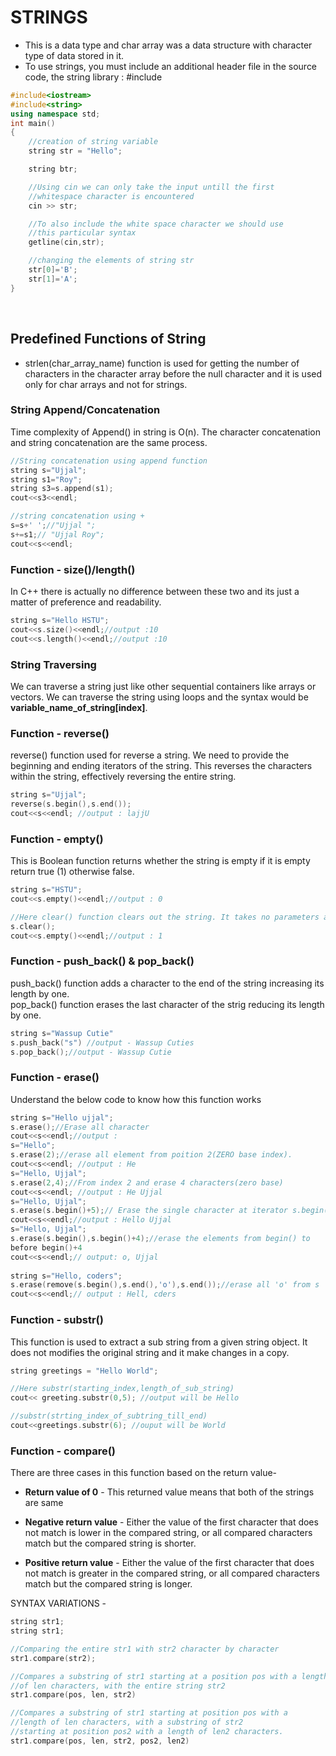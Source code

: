 # STRINGS

- This is a data type and char array was a data structure with character type of data stored in it.
- To use strings, you must include an additional header file in the source code, the string library : #include<string>
```C++
#include<iostream>
#include<string>
using namespace std;
int main()
{
    //creation of string variable
    string str = "Hello";

    string btr;

    //Using cin we can only take the input untill the first 
    //whitespace character is encountered
    cin >> str;

    //To also include the white space character we should use
    //this particular syntax
    getline(cin,str);

    //changing the elements of string str
    str[0]='B';
    str[1]='A';
}
``` 
<br>

## Predefined Functions of String<br>

- strlen(char_array_name) function is used for getting the number of characters in the character array before the null character and it is used only for char arrays and not for strings.

### String Append/Concatenation
 Time complexity of Append() in string is O(n). The character concatenation and string concatenation are the same process.
```C++
//String concatenation using append function
string s="Ujjal";
string s1="Roy";
string s3=s.append(s1);
cout<<s3<<endl;

//string concatenation using +
s=s+' ';//"Ujjal ";
s+=s1;// "Ujjal Roy";
cout<<s<<endl;
```

### Function - size()/length() 

In C++ there is actually no difference between these two and its just a matter of preference and readability. 
```C++
string s="Hello HSTU";
cout<<s.size()<<endl;//output :10
cout<<s.length()<<endl;//output :10
```

### String Traversing 

We can traverse a string just like other sequential containers like arrays or vectors. We can traverse the string using loops and the syntax would be **variable_name_of_string[index]**.

### Function - reverse() 
reverse() function used for reverse a string. We need to provide the beginning and ending iterators of the string. This reverses the characters within the string, effectively reversing the entire string.
```C++
string s="Ujjal";
reverse(s.begin(),s.end());
cout<<s<<endl; //output : lajjU
```

### Function - empty()
This is Boolean function returns whether the string is empty if it is empty return true (1) otherwise false.
```C++
string s="HSTU";
cout<<s.empty()<<endl;//output : 0

//Here clear() function clears out the string. It takes no parameters and returns the string with zero characters
s.clear();
cout<<s.empty()<<endl;//output : 1
```

### Function - push_back() & pop_back()
push_back() function adds a character to the end of the string increasing its length by one.<br>
pop_back() function erases the last character of the strig reducing its length by one.<br>
```C++
string s="Wassup Cutie"
s.push_back("s") //output - Wassup Cuties
s.pop_back();//output - Wassup Cutie
```
### Function - erase()
Understand the below code to know how this function works
```C++
string s="Hello ujjal";
s.erase();//Erase all character
cout<<s<<endl;//output : 
s="Hello";
s.erase(2);//erase all element from poition 2(ZERO base index).
cout<<s<<endl; //output : He
s="Hello, Ujjal";
s.erase(2,4);//From index 2 and erase 4 characters(zero base)
cout<<s<<endl; //output : He Ujjal
s="Hello, Ujjal";
s.erase(s.begin()+5);// Erase the single character at iterator s.begin()+5
cout<<s<<endl;//output : Hello Ujjal
s="Hello, Ujjal";
s.erase(s.begin(),s.begin()+4);//erase the elements from begin() to 
before begin()+4
cout<<s<<endl;// output: o, Ujjal
 
string s="Hello, coders";
s.erase(remove(s.begin(),s.end(),'o'),s.end());//erase all 'o' from s
cout<<s<<endl;// output : Hell, cders
```
### Function - substr()
This function is used to extract a sub string from a given string object. It does not modifies the original string and it make changes in a copy.
```C++
string greetings = "Hello World";

//Here substr(starting_index,length_of_sub_string)
cout<< greeting.substr(0,5); //output will be Hello

//substr(strting_index_of_subtring_till_end)
cout<<greetings.substr(6); //ouput will be World
```
### Function - compare()
There are three cases in this function based on the return value- <br>

- **Return value of 0** - This returned value means that both of the strings are same

- **Negative return value** - Either the value of the first character that does not match is lower in the compared string, or all compared characters match but the compared string is shorter.

- **Positive return value** - Either the value of the first character that does not match is greater in the compared string, or all compared characters match but the compared string is longer.

SYNTAX VARIATIONS -

```C++
string str1;
string str1;

//Comparing the entire str1 with str2 character by character
str1.compare(str2);

//Compares a substring of str1 starting at a position pos with a length 
//of len characters, with the entire string str2
str1.compare(pos, len, str2)

//Compares a substring of str1 starting at position pos with a 
//length of len characters, with a substring of str2 
//starting at position pos2 with a length of len2 characters.
str1.compare(pos, len, str2, pos2, len2)
```